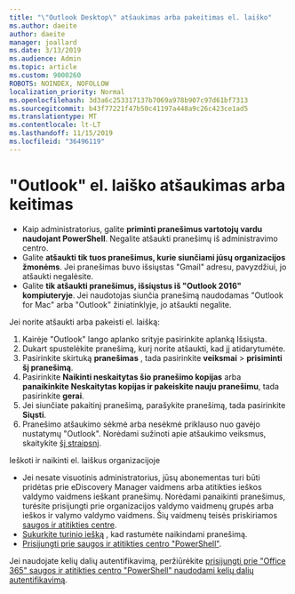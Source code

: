 ```yaml
---
title: "\"Outlook Desktop\" atšaukimas arba pakeitimas el. laiško"
ms.author: daeite
author: daeite
manager: joallard
ms.date: 3/13/2019
ms.audience: Admin
ms.topic: article
ms.custom: 9000260
ROBOTS: NOINDEX, NOFOLLOW
localization_priority: Normal
ms.openlocfilehash: 3d3a6c253317137b7069a978b907c97d61bf7313
ms.sourcegitcommit: b43f77221f47b50c41197a448a9c26c423ce1ad5
ms.translationtype: MT
ms.contentlocale: lt-LT
ms.lasthandoff: 11/15/2019
ms.locfileid: "36496119"
---
```

# <a name="recall-or-replace-an-outlook-email-message"></a>"Outlook" el. laiško atšaukimas arba keitimas

- Kaip administratorius, galite **priminti pranešimus vartotojų vardu naudojant PowerShell**. Negalite atšaukti pranešimų iš administravimo centro.
- Galite **atšaukti tik tuos pranešimus, kurie siunčiami jūsų organizacijos žmonėms**. Jei pranešimas buvo išsiųstas "Gmail" adresu, pavyzdžiui, jo atšaukti negalėsite.
- Galite **tik atšaukti pranešimus, išsiųstus iš "Outlook 2016" kompiuteryje**. Jei naudotojas siunčia pranešimą naudodamas "Outlook for Mac" arba "Outlook" žiniatinklyje, jo atšaukti negalite.

Jei norite atšaukti arba pakeisti el. laišką:

1. Kairėje "Outlook" lango aplanko srityje pasirinkite aplanką Išsiųsta.
1. Dukart spustelėkite pranešimą, kurį norite atšaukti, kad jį atidarytumėte.
1. Pasirinkite skirtuką **pranešimas** , tada pasirinkite **veiksmai** > **prisiminti šį pranešimą**.
1. Pasirinkite **Naikinti neskaitytas šio pranešimo kopijas** arba **panaikinkite Neskaitytas kopijas ir pakeiskite nauju pranešimu**, tada pasirinkite **gerai**.
1. Jei siunčiate pakaitinį pranešimą, parašykite pranešimą, tada pasirinkite **Siųsti**.
1. Pranešimo atšaukimo sėkmė arba nesėkmė priklauso nuo gavėjo nustatymų "Outlook". Norėdami sužinoti apie atšaukimo veiksmus, skaitykite [šį straipsnį](https://support.office.com/article/35027f88-d655-4554-b4f8-6c0729a723a0).

Ieškoti ir naikinti el. laiškus organizacijoje

- Jei nesate visuotinis administratorius, jūsų abonementas turi būti pridėtas prie eDiscovery Manager vaidmens arba atitikties ieškos valdymo vaidmens ieškant pranešimų. Norėdami panaikinti pranešimus, turėsite prisijungti prie organizacijos valdymo vaidmenų grupės arba ieškos ir valymo valdymo vaidmens. Šių vaidmenų teisės priskiriamos [saugos ir atitikties centre](https://go.microsoft.com/fwlink/?linkid=2083731).
- [Sukurkite turinio iešką](https://docs.microsoft.com/office365/securitycompliance/content-search) , kad rastumėte naikindami pranešimą.
- [Prisijungti prie saugos ir atitikties centro "PowerShell"](https://docs.microsoft.com/powershell/exchange/office-365-scc/connect-to-scc-powershell/connect-to-scc-powershell?view=exchange-ps).

Jei naudojate kelių dalių autentifikavimą, peržiūrėkite [prisijungti prie "Office 365" saugos ir atitikties centro "PowerShell" naudodami kelių dalių autentifikavimą](https://docs.microsoft.com/powershell/exchange/office-365-scc/connect-to-scc-powershell/mfa-connect-to-scc-powershell?view=exchange-ps).